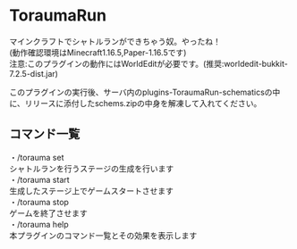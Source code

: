 # ToraumaRun
マインクラフトでシャトルランができちゃう奴。やったね！  
(動作確認環境はMinecraft1.16.5,Paper-1.16.5です)  
注意:このプラグインの動作にはWorldEditが必要です。(推奨:worldedit-bukkit-7.2.5-dist.jar)  
  
このプラグインの実行後、サーバ内のplugins-ToraumaRun-schematicsの中に、リリースに添付したschems.zipの中身を解凍して入れてください。  
  
## コマンド一覧  

・/torauma set  
シャトルランを行うステージの生成を行います  
・/torauma start  
生成したステージ上でゲームスタートさせます  
・/torauma stop  
ゲームを終了させます   
・/torauma help  
本プラグインのコマンド一覧とその効果を表示します  
